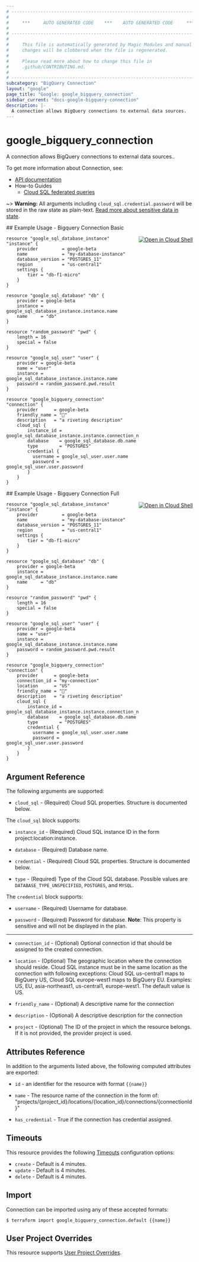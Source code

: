 ```yaml
---
# ----------------------------------------------------------------------------
#
#     ***     AUTO GENERATED CODE    ***    AUTO GENERATED CODE     ***
#
# ----------------------------------------------------------------------------
#
#     This file is automatically generated by Magic Modules and manual
#     changes will be clobbered when the file is regenerated.
#
#     Please read more about how to change this file in
#     .github/CONTRIBUTING.md.
#
# ----------------------------------------------------------------------------
subcategory: "BigQuery Connection"
layout: "google"
page_title: "Google: google_bigquery_connection"
sidebar_current: "docs-google-bigquery-connection"
description: |-
  A connection allows BigQuery connections to external data sources.
---
```


# google\_bigquery\_connection

A connection allows BigQuery connections to external data sources..

To get more information about Connection, see:

* [API documentation](https://cloud.google.com/bigquery/docs/reference/bigqueryconnection/rest/v1beta1/projects.locations.connections/create)
* How-to Guides
    * [Cloud SQL federated queries](https://cloud.google.com/bigquery/docs/cloud-sql-federated-queries)

~> **Warning:** All arguments including `cloud_sql.credential.password` will be stored in the raw
state as plain-text. [Read more about sensitive data in state](/docs/state/sensitive-data.html).

<div class = "oics-button" style="float: right; margin: 0 0 -15px">
  <a href="https://console.cloud.google.com/cloudshell/open?cloudshell_git_repo=https%3A%2F%2Fgithub.com%2Fterraform-google-modules%2Fdocs-examples.git&cloudshell_working_dir=bigquery_connection_basic&cloudshell_image=gcr.io%2Fgraphite-cloud-shell-images%2Fterraform%3Alatest&open_in_editor=main.tf&cloudshell_print=.%2Fmotd&cloudshell_tutorial=.%2Ftutorial.md" target="_blank">
    <img alt="Open in Cloud Shell" src="//gstatic.com/cloudssh/images/open-btn.svg" style="max-height: 44px; margin: 32px auto; max-width: 100%;">
  </a>
</div>
## Example Usage - Bigquery Connection Basic


```hcl
resource "google_sql_database_instance" "instance" {
    provider         = google-beta
    name             = "my-database-instance"
    database_version = "POSTGRES_11"
    region           = "us-central1"
    settings {
		tier = "db-f1-micro"
	}
}

resource "google_sql_database" "db" {
    provider = google-beta
    instance = google_sql_database_instance.instance.name
    name     = "db"
}

resource "random_password" "pwd" {
    length = 16
    special = false
}

resource "google_sql_user" "user" {
    provider = google-beta
    name = "user"
    instance = google_sql_database_instance.instance.name
    password = random_password.pwd.result
}

resource "google_bigquery_connection" "connection" {
    provider      = google-beta
    friendly_name = "👋"
    description   = "a riveting description"
    cloud_sql {
        instance_id = google_sql_database_instance.instance.connection_name
        database    = google_sql_database.db.name
        type        = "POSTGRES"
        credential {
          username = google_sql_user.user.name
          password = google_sql_user.user.password
        }
    }
}
```
<div class = "oics-button" style="float: right; margin: 0 0 -15px">
  <a href="https://console.cloud.google.com/cloudshell/open?cloudshell_git_repo=https%3A%2F%2Fgithub.com%2Fterraform-google-modules%2Fdocs-examples.git&cloudshell_working_dir=bigquery_connection_full&cloudshell_image=gcr.io%2Fgraphite-cloud-shell-images%2Fterraform%3Alatest&open_in_editor=main.tf&cloudshell_print=.%2Fmotd&cloudshell_tutorial=.%2Ftutorial.md" target="_blank">
    <img alt="Open in Cloud Shell" src="//gstatic.com/cloudssh/images/open-btn.svg" style="max-height: 44px; margin: 32px auto; max-width: 100%;">
  </a>
</div>
## Example Usage - Bigquery Connection Full


```hcl
resource "google_sql_database_instance" "instance" {
    provider         = google-beta
    name             = "my-database-instance"
    database_version = "POSTGRES_11"
    region           = "us-central1"
    settings {
		tier = "db-f1-micro"
	}
}

resource "google_sql_database" "db" {
    provider = google-beta
    instance = google_sql_database_instance.instance.name
    name     = "db"
}

resource "random_password" "pwd" {
    length = 16
    special = false
}

resource "google_sql_user" "user" {
    provider = google-beta
    name = "user"
    instance = google_sql_database_instance.instance.name
    password = random_password.pwd.result
}

resource "google_bigquery_connection" "connection" {
    provider      = google-beta
    connection_id = "my-connection"
    location      = "US"
    friendly_name = "👋"
    description   = "a riveting description"
    cloud_sql {
        instance_id = google_sql_database_instance.instance.connection_name
        database    = google_sql_database.db.name
        type        = "POSTGRES"
        credential {
          username = google_sql_user.user.name
          password = google_sql_user.user.password
        }
    }
}
```

## Argument Reference

The following arguments are supported:


* `cloud_sql` -
  (Required)
  Cloud SQL properties.
  Structure is documented below.


The `cloud_sql` block supports:

* `instance_id` -
  (Required)
  Cloud SQL instance ID in the form project:location:instance.

* `database` -
  (Required)
  Database name.

* `credential` -
  (Required)
  Cloud SQL properties.
  Structure is documented below.

* `type` -
  (Required)
  Type of the Cloud SQL database.
  Possible values are `DATABASE_TYPE_UNSPECIFIED`, `POSTGRES`, and `MYSQL`.


The `credential` block supports:

* `username` -
  (Required)
  Username for database.

* `password` -
  (Required)
  Password for database.
  **Note**: This property is sensitive and will not be displayed in the plan.

- - -


* `connection_id` -
  (Optional)
  Optional connection id that should be assigned to the created connection.

* `location` -
  (Optional)
  The geographic location where the connection should reside.
  Cloud SQL instance must be in the same location as the connection
  with following exceptions: Cloud SQL us-central1 maps to BigQuery US, Cloud SQL europe-west1 maps to BigQuery EU.
  Examples: US, EU, asia-northeast1, us-central1, europe-west1. The default value is US.

* `friendly_name` -
  (Optional)
  A descriptive name for the connection

* `description` -
  (Optional)
  A descriptive description for the connection

* `project` - (Optional) The ID of the project in which the resource belongs.
    If it is not provided, the provider project is used.


## Attributes Reference

In addition to the arguments listed above, the following computed attributes are exported:

* `id` - an identifier for the resource with format `{{name}}`

* `name` -
  The resource name of the connection in the form of: 
  "projects/{project_id}/locations/{location_id}/connections/{connectionId}"

* `has_credential` -
  True if the connection has credential assigned.


## Timeouts

This resource provides the following
[Timeouts](/docs/configuration/resources.html#timeouts) configuration options:

- `create` - Default is 4 minutes.
- `update` - Default is 4 minutes.
- `delete` - Default is 4 minutes.

## Import

Connection can be imported using any of these accepted formats:

```
$ terraform import google_bigquery_connection.default {{name}}
```

## User Project Overrides

This resource supports [User Project Overrides](https://www.terraform.io/docs/providers/google/guides/provider_reference.html#user_project_override).
